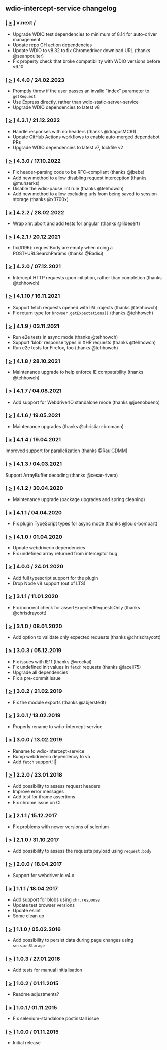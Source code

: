 ## wdio-intercept-service changelog

### [ [>](https://github.com/webdriverio-community/wdio-intercept-service/tree/v.next) ] v.next / <DATE>
- Upgrade WDIO test dependencies to minimum of 8.14 for auto-driver management
- Update repo GH action dependencies
- Update WDIO to v8.32 to fix Chromedriver download URL (thanks @seanpoulter)
- Fix property check that broke compatibility with WDIO versions before v6.10

### [ [>](https://github.com/webdriverio-community/wdio-intercept-service/tree/v4.3.0) ] 4.4.0 / 24.02.2023
- Promptly throw if the user passes an invalid "index" parameter to `getRequest`
- Use Express directly, rather than wdio-static-server-service
- Upgrade WDIO dependencies to latest v8

### [ [>](https://github.com/webdriverio-community/wdio-intercept-service/tree/v4.3.0) ] 4.3.1 / 21.12.2022
- Handle responses with no headers (thanks @dragosMC91)
- Update GitHub Actions workflows to enable auto-merged dependabot PRs
- Upgrade WDIO dependencies to latest v7, lockfile v2

### [ [>](https://github.com/webdriverio-community/wdio-intercept-service/tree/v4.3.0) ] 4.3.0 / 17.10.2022
- Fix header-parsing code to be RFC-compliant (thanks @jbebe)
- Add new method to allow disabling request interception (thanks @muhserks)
- Disable the wdio-pause lint rule (thanks @tehhowch)
- Add new method to allow excluding urls from being saved to session storage (thanks @x3700x)

### [ [>](https://github.com/webdriverio-community/wdio-intercept-service/tree/v4.2.2) ] 4.2.2 / 28.02.2022
- Wrap xhr::abort and add tests for angular (thanks @lildesert)

### [ [>](https://github.com/webdriverio-community/wdio-intercept-service/tree/v4.2.1) ] 4.2.1 / 20.12.2021
- fix(#196): requestBody are empty when doing a POST+URLSearchParams (thanks @Badisi)

### [ [>](https://github.com/webdriverio-community/wdio-intercept-service/tree/v4.2.0) ] 4.2.0 / 07.12.2021
- Intercept HTTP requests upon initiation, rather than completion (thanks @tehhowch)

### [ [>](https://github.com/webdriverio-community/wdio-intercept-service/tree/v4.1.10) ] 4.1.10 / 16.11.2021
* Support fetch requests opened with `URL` objects (thanks @tehhowch)
* Fix return type for `browser.getExpectations()` (thanks @tehhowch)

### [ [>](https://github.com/webdriverio-community/wdio-intercept-service/tree/v4.1.9) ] 4.1.9 / 03.11.2021
* Run e2e tests in async mode (thanks @tehhowch)
* Support 'blob' response types in XHR requests (thanks @tehhowch)
* Run e2e tests for Firefox, too (thanks @tehhowch)

### [ [>](https://github.com/webdriverio-community/wdio-intercept-service/tree/v4.1.8) ] 4.1.8 / 28.10.2021
* Maintenance upgrade to help enforce IE compatability (thanks @tehhowch)

### [ [>](https://github.com/webdriverio-community/wdio-intercept-service/tree/v4.1.7) ] 4.1.7 / 04.08.2021
* Add support for WebdriverIO standalone mode (thanks @juenobueno)

### [ [>](https://github.com/webdriverio-community/wdio-intercept-service/tree/v4.1.6) ] 4.1.6 / 19.05.2021
* Maintenance upgrades (thanks @christian-bromann)

### [ [>](https://github.com/chmanie/wdio-intercept-service/tree/v4.1.4) ] 4.1.4 / 19.04.2021
Improved support for parallelization (thanks @RaulGDMM)

### [ [>](https://github.com/chmanie/wdio-intercept-service/tree/v4.1.3) ] 4.1.3 / 04.03.2021
Support ArrayBuffer decoding (thanks @cesar-rivera)

### [ [>](https://github.com/chmanie/wdio-intercept-service/tree/v4.1.2) ] 4.1.2 / 30.04.2020
* Maintenance upgrade (package upgrades and spring cleaning)

### [ [>](https://github.com/chmanie/wdio-intercept-service/tree/v4.1.1) ] 4.1.1 / 04.04.2020
* Fix plugin TypeScript types for async mode (thanks @louis-bompart)

### [ [>](https://github.com/chmanie/wdio-intercept-service/tree/v4.1.0) ] 4.1.0 / 01.04.2020
* Update webdriverio dependencies
* Fix undefined array returned from interceptor bug

### [ [>](https://github.com/chmanie/wdio-intercept-service/tree/v4.0.0) ] 4.0.0 / 24.01.2020
* Add full typescript support for the plugin
* Drop Node v8 support (out of LTS)

### [ [>](https://github.com/chmanie/wdio-intercept-service/tree/v3.1.1) ] 3.1.1 / 11.01.2020
* Fix incorrect check for assertExpectedRequestsOnly (thanks @chrisdraycott)

### [ [>](https://github.com/chmanie/wdio-intercept-service/tree/v3.1.0) ] 3.1.0 / 08.01.2020
* Add option to validate only expected requests (thanks @chrisdraycott)

### [ [>](https://github.com/chmanie/wdio-intercept-service/tree/v3.0.3) ] 3.0.3 / 05.12.2019
* Fix issues with IE11 (thanks @vrockai)
* Fix undefined init values in `fetch` requests (thanks @lacell75)
* Upgrade all dependencies
* Fix a pre-commit issue

### [ [>](https://github.com/chmanie/wdio-intercept-service/tree/v3.0.2) ] 3.0.2 / 21.02.2019
* Fix the module exports (thanks @abjerstedt)

### [ [>](https://github.com/chmanie/wdio-intercept-service/tree/v3.0.1) ] 3.0.1 / 13.02.2019
* Properly rename to wdio-intercept-service

### [ [>](https://github.com/chmanie/wdio-intercept-service/tree/v3.0.0) ] 3.0.0 / 13.02.2019
* Rename to wdio-intercept-service
* Bump webdriverio dependency to v5
* Add `fetch` support! 🎉

### [ [>](https://github.com/chmanie/wdio-intercept-service/tree/v2.2.0) ] 2.2.0 / 23.01.2018
* Add possibility to assess request headers
* Improve error messages
* Add test for iframe assertions
* Fix chrome issue on CI

### [ [>](https://github.com/chmanie/wdio-intercept-service/tree/v2.1.1) ] 2.1.1 / 15.12.2017
* Fix problems with newer versions of selenium

### [ [>](https://github.com/chmanie/wdio-intercept-service/tree/v2.1.0) ] 2.1.0 / 31.10.2017
* Add possibility to assess the requests payload using `request.body`

### [ [>](https://github.com/chmanie/wdio-intercept-service/tree/v2.0.0) ] 2.0.0 / 18.04.2017
* Support for webdriver.io v4.x

### [ [>](https://github.com/chmanie/wdio-intercept-service/tree/v1.1.1) ] 1.1.1 / 18.04.2017
* Add support for blobs using `xhr.response`
* Update test browser versions
* Update eslint
* Some clean up

### [ [>](https://github.com/chmanie/wdio-intercept-service/tree/v1.1.0) ] 1.1.0 / 05.02.2016
* Add possibility to persist data during page changes using `sessionStorage`

### [ [>](https://github.com/chmanie/wdio-intercept-service/tree/v1.0.3) ] 1.0.3 / 27.01.2016
* Add tests for manual initialisation

### [ [>](https://github.com/chmanie/wdio-intercept-service/tree/v1.0.2) ] 1.0.2 / 01.11.2015
* Readme adjustments?

### [ [>](https://github.com/chmanie/wdio-intercept-service/tree/v1.0.1) ] 1.0.1 / 01.11.2015
* Fix selenium-standalone postinstall issue

### [ [>](https://github.com/chmanie/wdio-intercept-service/tree/v1.0.0) ] 1.0.0 / 01.11.2015
* Initial release
